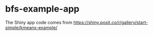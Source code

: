 # bfs-example-app

The Shiny app code comes from https://shiny.posit.co/r/gallery/start-simple/kmeans-example/
